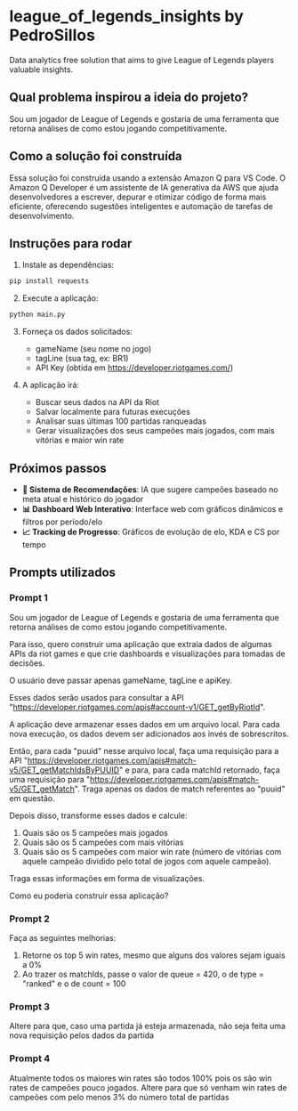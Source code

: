 # league_of_legends_insights by PedroSillos
Data analytics free solution that aims to give League of Legends players valuable insights.

## Qual problema inspirou a ideia do projeto?
Sou um jogador de League of Legends e gostaria de uma ferramenta que retorna análises de como estou jogando competitivamente.

## Como a solução foi construída
Essa solução foi construída usando a extensão Amazon Q para VS Code. O Amazon Q Developer é um assistente de IA generativa da AWS que ajuda desenvolvedores a escrever, depurar e otimizar código de forma mais eficiente, oferecendo sugestões inteligentes e automação de tarefas de desenvolvimento.

## Instruções para rodar
1. Instale as dependências:
```bash
pip install requests
```

2. Execute a aplicação:
```bash
python main.py
```

3. Forneça os dados solicitados:
   - gameName (seu nome no jogo)
   - tagLine (sua tag, ex: BR1)
   - API Key (obtida em https://developer.riotgames.com/)

4. A aplicação irá:
   - Buscar seus dados na API da Riot
   - Salvar localmente para futuras execuções
   - Analisar suas últimas 100 partidas ranqueadas
   - Gerar visualizações dos seus campeões mais jogados, com mais vitórias e maior win rate

## Próximos passos
- **🎯 Sistema de Recomendações**: IA que sugere campeões baseado no meta atual e histórico do jogador
- **📊 Dashboard Web Interativo**: Interface web com gráficos dinâmicos e filtros por período/elo
- **📈 Tracking de Progresso**: Gráficos de evolução de elo, KDA e CS por tempo

## Prompts utilizados
### Prompt 1
Sou um jogador de League of Legends e gostaria de uma ferramenta que retorna análises de como estou jogando competitivamente.

Para isso, quero construir uma aplicação que extraia dados de algumas APIs da riot games e que crie dashboards e visualizações para tomadas de decisões.

O usuário deve passar apenas gameName, tagLine e apiKey.

Esses dados serão usados para consultar a API "https://developer.riotgames.com/apis#account-v1/GET_getByRiotId".

A aplicação deve armazenar esses dados em um arquivo local. Para cada nova execução, os dados devem ser adicionados aos invés de sobrescritos.

Então, para cada "puuid" nesse arquivo local, faça uma requisição para a API "https://developer.riotgames.com/apis#match-v5/GET_getMatchIdsByPUUID" e para, para cada matchId retornado, faça uma requisição para "https://developer.riotgames.com/apis#match-v5/GET_getMatch". Traga apenas os dados de match referentes ao "puuid" em questão.

Depois disso, transforme esses dados e calcule:

1) Quais são os 5 campeões mais jogados
2) Quais são os 5 campeões com mais vitórias
3) Quais são os 5 campeões com maior win rate (número de vitórias com aquele campeão dividido pelo total de jogos com aquele campeão).

Traga essas informações em forma de visualizações.

Como eu poderia construir essa aplicação?

### Prompt 2
Faça as seguintes melhorias:
1) Retorne os top 5 win rates, mesmo que alguns dos valores sejam iguais a 0%
2) Ao trazer os matchIds, passe o valor de queue = 420, o de type = "ranked" e o de count = 100

### Prompt 3
Altere para que, caso uma partida já esteja armazenada, não seja feita uma nova requisição pelos dados da partida

### Prompt 4
Atualmente todos os maiores win rates são todos 100% pois os são win rates de campeões pouco jogados.
Altere para que só venham win rates de campeões com pelo menos 3% do número total de partidas
